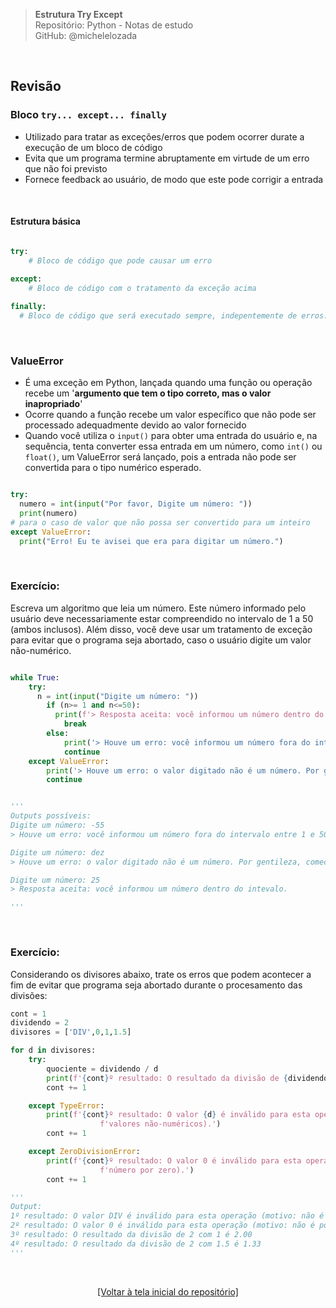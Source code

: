 > **Estrutura Try Except**  
> Repositório: Python - Notas de estudo     
> GitHub: @michelelozada
&nbsp;
     
&nbsp;  
## Revisão

### Bloco `try... except... finally`
- Utilizado para tratar as exceções/erros que podem ocorrer durate a execução de um bloco de código  
- Evita que um programa termine abruptamente em virtude de um erro que não foi previsto
- Fornece feedback ao usuário, de modo que este pode corrigir a entrada

&nbsp;  

#### Estrutura básica
```py

try:
	# Bloco de código que pode causar um erro

except:
	# Bloco de código com o tratamento da exceção acima 
	
finally:
  # Bloco de código que será executado sempre, indepentemente de erros. É opcional!
```

&nbsp;  

### ValueError		
- É uma exceção em Python, lançada quando uma função ou operação recebe um '**argumento que tem o tipo correto, mas o valor inapropriado**'  
- Ocorre quando a função recebe um valor específico que não pode ser processado adequadmente devido ao valor fornecido
- Quando você utiliza o `input()` para obter uma entrada do usuário e, na sequência, tenta converter essa entrada em um número, como `int()` ou `float()`, um ValueError será lançado, pois a entrada não pode ser convertida para o tipo numérico esperado.  

```py

try:
  numero = int(input("Por favor, Digite um número: "))
  print(numero)
# para o caso de valor que não possa ser convertido para um inteiro 
except ValueError:
  print("Erro! Eu te avisei que era para digitar um número.")
```

&nbsp;  

### Exercício:
Escreva um algoritmo que leia um número. Este número informado pelo usuário deve necessariamente estar compreendido
no intervalo de 1 a 50 (ambos inclusos). Além disso, você deve usar um tratamento de exceção para evitar que o programa
seja abortado, caso o usuário digite um valor não-numérico.  

```py 

while True:
	try:
	  n = int(input("Digite um número: "))
		if (n>= 1 and n<=50):
		  print(f'> Resposta aceita: você informou um número dentro do intevalo.\n')
			break
		else:
			print('> Houve um erro: você informou um número fora do intervalo entre 1 e 50. Por favor, tente novamente.\n')
			continue
	except ValueError:
		print('> Houve um erro: o valor digitado não é um número. Por gentileza, comece novamente.\n')
		continue


'''
Outputs possíveis:
Digite um número: -55
> Houve um erro: você informou um número fora do intervalo entre 1 e 50. Por favor, tente novamente.

Digite um número: dez
> Houve um erro: o valor digitado não é um número. Por gentileza, comece novamente.

Digite um número: 25
> Resposta aceita: você informou um número dentro do intevalo.

'''
```

&nbsp;  

### Exercício:
Considerando os divisores abaixo, trate os erros que podem acontecer a fim de evitar que programa seja abortado
durante o procesamento das divisões:  

```py 
cont = 1
dividendo = 2
divisores = ['DIV',0,1,1.5]

for d in divisores:
	try:
		quociente = dividendo / d
		print(f'{cont}º resultado: O resultado da divisão de {dividendo} com {d} é {quociente:.2f}')
		cont += 1

	except TypeError:
		print(f'{cont}º resultado: O valor {d} é inválido para esta operação (motivo: não é possível realizar divisão com '
					f'valores não-numéricos).')
		cont += 1

	except ZeroDivisionError:
		print(f'{cont}º resultado: O valor 0 é inválido para esta operação (motivo: não é possível dividir um '
					f'número por zero).')
		cont += 1

'''
Output: 
1º resultado: O valor DIV é inválido para esta operação (motivo: não é possível realizar divisão com valores não-numéricos).
2º resultado: O valor 0 é inválido para esta operação (motivo: não é possível dividir um número por zero).
3º resultado: O resultado da divisão de 2 com 1 é 2.00
4º resultado: O resultado da divisão de 2 com 1.5 é 1.33
'''
```

&nbsp;

<div align="center">
<a href="https://github.com/michelelozada/Python-Study-Notes">[Voltar à tela inicial do repositório]</a>
</div>